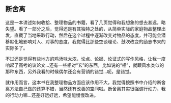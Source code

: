 ## 断舍离

这是一本讲述如何收拾、整理物品的书籍，看了几页觉得和我想象的想去甚远，略失望。看了一部分之后，觉得还是有其独特之处的，从简单实际的家庭物品整理出发，直截了当地采取行动，然后在这个过程中逐渐改变对物品的态度，并可能会潜移默化地影响对人、对事的态度，我觉得比那些空谈理论、鼓吹改变的励志书来的实际多了。

不过还是觉得有些地方的鸡汤味太浓，论点、论据、论证式的写作风格，让我一度响起了高考的议论文...还有一些相对“玄”的东西，比如说的“相”，就跟风水类似的那种东西，另外我看的时候偶尔还会有营销的错觉...呃，是错觉。

  就作用而言，这本书在我整理物品方面应该作用不大，我觉得按照书中介绍的断舍离方法自己做的还算不错，当然还有改善的空间啦。断舍离其实很强调行动力，我的行动力嘛...还差好远好远，希望能慢慢改进。



